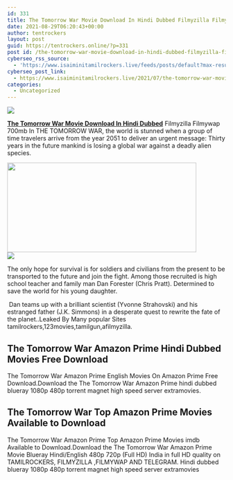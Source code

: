 ```yaml
---
id: 331
title: The Tomorrow War Movie Download In Hindi Dubbed Filmyzilla Filmywap
date: 2021-08-29T06:20:43+00:00
author: tentrockers
layout: post
guid: https://tentrockers.online/?p=331
post id: /the-tomorrow-war-movie-download-in-hindi-dubbed-filmyzilla-filmywap/
cyberseo_rss_source:
  - 'https://www.isaiminitamilrockers.live/feeds/posts/default?max-results=150&start-index=1'
cyberseo_post_link:
  - https://www.isaiminitamilrockers.live/2021/07/the-tomorrow-war-movie-download-in.html
categories:
  - Uncategorized
---
```

<div class="media_block">
  <img src="https://1.bp.blogspot.com/-RMfcvNzxz3g/YN3pirRUZQI/AAAAAAAAA-o/mYVYiQUlZNk-enBMSV_mo_sFNZIl8M1iwCLcBGAsYHQ/s72-w436-h207-c/The-Tomorrow-War-Movie-Leaked-Online-For-Free-Download-in-HD-Quality.jpg" class="media_thumbnail" />
</div>

<meta content="The Tomorrow War Movie Download In Hindi Dubbed Filmyzilla Filmywap 700mb In THE TOMORROW WAR, the world is stunned when a group of time tr..." name="twitter:description" />

  


<center>
</center>

**[The Tomorrow War Movie Download In Hindi Dubbed](https://www.tamilrockers.co.nz/the-tomorrow-war-full-movie-download-in-isaimini/)** Filmyzilla Filmywap 700mb In THE TOMORROW WAR, the world is stunned when a group of time travelers arrive from the year 2051 to deliver an urgent message: Thirty years in the future mankind is losing a global war against a deadly alien species.

<div class="separator">
  <a href="https://1.bp.blogspot.com/-RMfcvNzxz3g/YN3pirRUZQI/AAAAAAAAA-o/mYVYiQUlZNk-enBMSV_mo_sFNZIl8M1iwCLcBGAsYHQ/s1120/The-Tomorrow-War-Movie-Leaked-Online-For-Free-Download-in-HD-Quality.jpg"><img loading="lazy" border="0" data-original-height="630" data-original-width="1120" height="207" src="https://1.bp.blogspot.com/-RMfcvNzxz3g/YN3pirRUZQI/AAAAAAAAA-o/mYVYiQUlZNk-enBMSV_mo_sFNZIl8M1iwCLcBGAsYHQ/w436-h207/The-Tomorrow-War-Movie-Leaked-Online-For-Free-Download-in-HD-Quality.jpg" width="436" /></a>
</div>



<div class="separator">
  <a href="https://www.tamilrockers.co.nz/the-tomorrow-war-tamil-dubbed-movie-download-tamilrockers/"><img border="0" data-original-height="250" data-original-width="300" src="https://1.bp.blogspot.com/-nfbzYVobUik/YMlpOerzdgI/AAAAAAAAA3Y/aAupsOUs_WMY6Lv7R1OtZhI6OqaRh-YAwCPcBGAYYCw/s0/e854879156f0849f3d27a89db88ed039.png" /></a>
</div>

The only hope for survival is for soldiers and civilians from the present to be transported to the future and join the fight. Among those recruited is high school teacher and family man Dan Forester (Chris Pratt). Determined to save the world for his young daughter.

&nbsp;Dan teams up with a brilliant scientist (Yvonne Strahovski) and his estranged father (J.K. Simmons) in a desperate quest to rewrite the fate of the planet..Leaked By Many popular Sites tamilrockers,123movies,tamilgun,afilmyzilla.&nbsp;

## **The Tomorrow War Amazon Prime Hindi Dubbed Movies Free Download&nbsp;**

The Tomorrow War Amazon Prime English Movies On Amazon Prime Free Download.Download the The Tomorrow War Amazon Prime hindi dubbed blueray 1080p 480p torrent magnet high speed server extramovies.

## **The Tomorrow War Top Amazon Prime Movies Available to Download&nbsp;**

The Tomorrow War Amazon Prime Top Amazon Prime Movies imdb Available to Download.Download the The Tomorrow War Amazon Prime Movie Blueray Hindi/English 480p 720p (Full HD) India in full HD quality on TAMILROCKERS, FILMYZILLA ,FILMYWAP AND TELEGRAM. Hindi dubbed blueray 1080p 480p torrent magnet high speed server extramovies

<center>
</center>